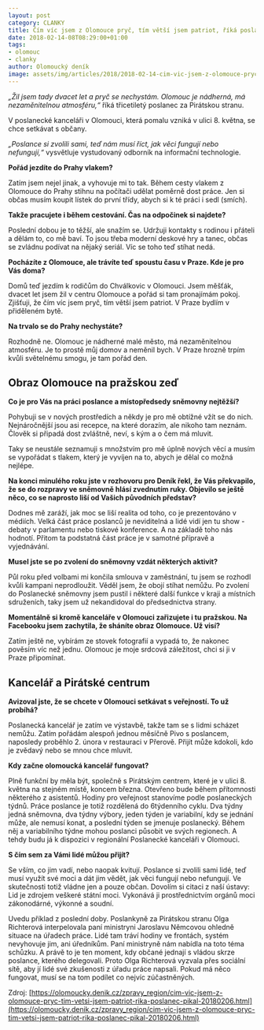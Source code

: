 ```yaml
---
layout: post
category: CLANKY
title: Čím víc jsem z Olomouce pryč, tím větší jsem patriot, říká poslanec Pikal
date: 2018-02-14-08T08:29:00+01:00
tags: 
- olomouc
- clanky
author: Olomoucký deník
image: assets/img/articles/2018/2018-02-14-cim-vic-jsem-z-olomouce-pryc-tim-vetsi-jsem-patriot-rika-poslanec-pikal.jpg   #751x422 pixelu
---
```

*„Žil jsem tady dvacet let a pryč se nechystám. Olomouc je nádherná, má nezaměnitelnou atmosféru,“* říká třicetiletý poslanec za Pirátskou stranu.

V poslanecké kanceláři v Olomouci, která pomalu vzniká v ulici 8. května, se chce setkávat s občany.

*„Poslance si zvolili sami, teď nám musí říct, jak věci fungují nebo nefungují,“* vysvětluje vystudovaný odborník na informační technologie.

**Pořád jezdíte do Prahy vlakem?**

Zatím jsem nejel jinak, a vyhovuje mi to tak. Během cesty vlakem z Olomouce do Prahy stihnu na počítači udělat poměrně dost práce. Jen si občas musím koupit lístek do první třídy, abych si k té práci i sedl (smích).

**Takže pracujete i během cestování. Čas na odpočinek si najdete?**

Poslední dobou je to těžší, ale snažím se. Udržuji kontakty s rodinou i přáteli a dělám to, co mě baví. To jsou třeba moderní deskové hry a tanec, občas se zvládnu podívat na nějaký seriál. Víc se toho teď stíhat nedá.

**Pocházíte z Olomouce, ale trávíte teď spoustu času v Praze. Kde je pro Vás doma?**

Domů teď jezdím k rodičům do Chválkovic v Olomouci. Jsem měšťák, dvacet let jsem žil v centru Olomouce a pořád si tam pronajímám pokoj. Zjišťuji, že čím víc jsem pryč, tím větší jsem patriot. V Praze bydlím v přiděleném bytě.

**Na trvalo se do Prahy nechystáte?**

Rozhodně ne. Olomouc je nádherné malé město, má nezaměnitelnou atmosféru. Je to prostě můj domov a neměnil bych. V Praze hrozně trpím kvůli světelnému smogu, je tam pořád den.

## Obraz Olomouce na pražskou zeď

**Co je pro Vás na práci poslance a místopředsedy sněmovny nejtěžší?**

Pohybuji se v nových prostředích a někdy je pro mě obtížné vžít se do nich. Nejnáročnější jsou asi recepce, na které dorazím, ale nikoho tam neznám. Člověk si připadá dost zvláštně, neví, s kým a o čem má mluvit.

Taky se neustále seznamuji s množstvím pro mě úplně nových věcí a musím se vypořádat s tlakem, který je vyvíjen na to, abych je dělal co možná nejlépe.

**Na konci minulého roku jste v rozhovoru pro Deník řekl, že Vás překvapilo, že se do rozpravy ve sněmovně hlásí zvednutím ruky. Objevilo se ještě něco, co se naprosto liší od Vašich původních představ?**

Dodnes mě zaráží, jak moc se liší realita od toho, co je prezentováno v médiích. Velká část práce poslanců je neviditelná a lidé vidí jen tu show - debaty v parlamentu nebo tiskové konference. A na základě toho nás hodnotí. Přitom ta podstatná část práce je v samotné přípravě a vyjednávání.

**Musel jste se po zvolení do sněmovny vzdát některých aktivit?**

Půl roku před volbami mi končila smlouva v zaměstnání, tu jsem se rozhodl kvůli kampani neprodloužit. Věděl jsem, že obojí stíhat nemůžu. Po zvolení do Poslanecké sněmovny jsem pustil i některé další funkce v kraji a místních sdruženích, taky jsem už nekandidoval do předsednictva strany.

**Momentálně si kromě kanceláře v Olomouci zařizujete i tu pražskou. Na Facebooku jsem zachytila, že sháníte obraz Olomouce. Už visí?**

Zatím ještě ne, vybírám ze stovek fotografií a vypadá to, že nakonec pověsím víc než jednu. Olomouc je moje srdcová záležitost, chci si ji v Praze připomínat.

## Kancelář a Pirátské centrum

**Avizoval jste, že se chcete v Olomouci setkávat s veřejností. To už probíhá?**

Poslanecká kancelář je zatím ve výstavbě, takže tam se s lidmi scházet nemůžu. Zatím pořádám alespoň jednou měsíčně Pivo s poslancem, naposledy proběhlo 2. února v restauraci v Přerově. Přijít může kdokoli, kdo je zvědavý nebo se mnou chce mluvit.

**Kdy začne olomoucká kancelář fungovat?**

Plně funkční by měla být, společně s Pirátským centrem, které je v ulici 8. května na stejném místě, koncem března. Otevřeno bude během přítomnosti některého z asistentů. Hodiny pro veřejnost stanovíme podle poslaneckých týdnů. Práce poslance je totiž rozdělená do 6týdenního cyklu. Dva týdny jedná sněmovna, dva týdny výbory, jeden týden je variabilní, kdy se jednání může, ale nemusí konat, a poslední týden se jmenuje poslanecký. Během něj a variabilního týdne mohou poslanci působit ve svých regionech. A tehdy budu já k dispozici v regionální Poslanecké kanceláři v Olomouci.

**S čím sem za Vámi lidé můžou přijít?**

Se vším, co jim vadí, nebo naopak kvitují. Poslance si zvolili sami lidé, teď musí využít své moci a dát jim vědět, jak věci fungují nebo nefungují. Ve skutečnosti totiž vládne jen a pouze občan. Dovolím si citaci z naší ústavy: Lid je zdrojem veškeré státní moci. Vykonává ji prostřednictvím orgánů moci zákonodárné, výkonné a soudní.

Uvedu příklad z poslední doby. Poslankyně za Pirátskou stranu Olga Richterová interpelovala paní ministryni Jaroslavu Němcovou ohledně situace na úřadech práce. Lidé tam tráví hodiny ve frontách, systém nevyhovuje jim, ani úředníkům. Paní ministryně nám nabídla na toto téma schůzku. A právě to je ten moment, kdy občané jednají s vládou skrze poslance, kterého delegovali. Proto Olga Richterová vyzvala přes sociální sítě, aby jí lidé své zkušenosti z úřadu práce napsali. Pokud má něco fungovat, musí se na tom podílet co nejvíc zúčastněných. 

Zdroj: [https://olomoucky.denik.cz/zpravy_region/cim-vic-jsem-z-olomouce-pryc-tim-vetsi-jsem-patriot-rika-poslanec-pikal-20180206.html](https://olomoucky.denik.cz/zpravy_region/cim-vic-jsem-z-olomouce-pryc-tim-vetsi-jsem-patriot-rika-poslanec-pikal-20180206.html)
